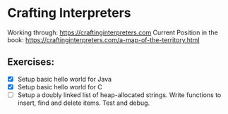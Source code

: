 # Crafting Interpreters
Working through: https://craftinginterpreters.com
Current Position in the book: https://craftinginterpreters.com/a-map-of-the-territory.html

## Exercises:
- [X] Setup basic hello world for Java
- [X] Setup basic hello world for C
- [ ] Setup a doubly linked list of heap-allocated strings. Write functions to insert, find and delete items. Test and debug.
